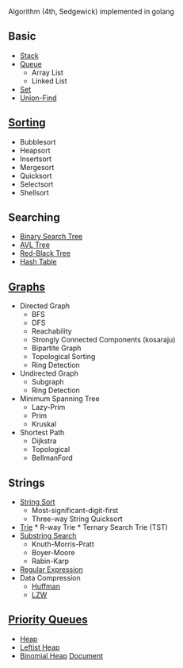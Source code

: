 Algorithm (4th, Sedgewick) implemented in golang
## Basic
  * [Stack](https://github.com/howz97/algorithm/tree/master/basic/stack)
  * [Queue](https://github.com/howz97/algorithm/tree/master/basic/queue)
    * Array List
    * Linked List
  * [Set](https://github.com/howz97/algorithm/tree/master/basic/set)
  * [Union-Find](https://github.com/howz97/algorithm/tree/master/basic/unionfind)
## [Sorting](https://github.com/howz97/algorithm/tree/master/sort)
  * Bubblesort
  * Heapsort
  * Insertsort
  * Mergesort
  * Quicksort
  * Selectsort
  * Shellsort
## Searching
  * [Binary Search Tree](https://github.com/howz97/algorithm/tree/master/search/binarytree)
  * [AVL Tree](https://github.com/howz97/algorithm/tree/master/search/avltree)
  * [Red-Black Tree](https://github.com/howz97/algorithm/tree/master/search/redblack)
  * [Hash Table](https://github.com/howz97/algorithm/tree/master/search/hashmap)
## [Graphs](https://github.com/howz97/algorithm/tree/master/graphs)
  * Directed Graph
    * BFS
    * DFS
    * Reachability
    * Strongly Connected Components (kosaraju)
    * Bipartite Graph
    * Topological Sorting
    * Ring Detection
  * Undirected Graph
    * Subgraph
    * Ring Detection
  * Minimum Spanning Tree
    * Lazy-Prim
    * Prim
    * Kruskal
  * Shortest Path
    * Dijkstra
    * Topological
    * BellmanFord
## Strings
  * [String Sort](https://github.com/howz97/algorithm/tree/master/strings/sort)
    * Most-significant-digit-first
    * Three-way String Quicksort
   * [Trie](https://github.com/howz97/algorithm/tree/master/strings/trie)
    * R-way Trie
    * Ternary Search Trie (TST)
  * [Substring Search](https://github.com/howz97/algorithm/tree/master/strings)
    * Knuth-Morris-Pratt
    * Boyer-Moore
    * Rabin-Karp
  * [Regular Expression](https://github.com/howz97/algorithm/tree/master/strings/regexp)
  * Data Compression
    * [Huffman](https://github.com/howz97/algorithm/tree/master/strings/compress/huffman)
    * [LZW](https://github.com/howz97/algorithm/tree/master/strings/compress/lzw)
## [Priority Queues](https://github.com/howz97/algorithm/tree/master/pq)
  * [Heap](https://github.com/howz97/algorithm/tree/master/pq/heap)
  * [Leftist Heap](https://github.com/howz97/algorithm/tree/master/pq/leftist)
  * [Binomial Heap](https://github.com/howz97/algorithm/tree/master/pq/binomial)
[Document](https://pkg.go.dev/github.com/howz97/algorithm)